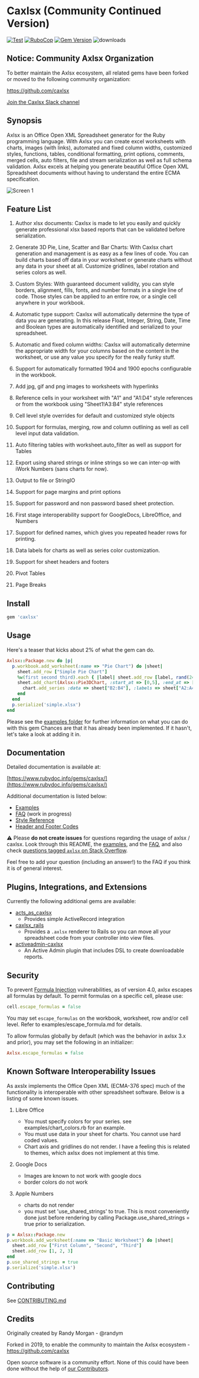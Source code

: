 # Caxlsx (Community Continued Version)
[![Test](https://github.com/caxlsx/caxlsx/actions/workflows/test.yml/badge.svg)](https://github.com/caxlsx/caxlsx/actions/workflows/test.yml)
[![RuboCop](https://github.com/caxlsx/caxlsx/actions/workflows/rubocop.yml/badge.svg)](https://github.com/caxlsx/caxlsx/actions/workflows/rubocop.yml)
[![Gem Version](https://badge.fury.io/rb/caxlsx.svg)](https://badge.fury.io/rb/caxlsx)
![downloads](https://img.shields.io/gem/dt/caxlsx?label=downloads)

## Notice: Community Axlsx Organization

To better maintain the Axlsx ecosystem, all related gems have been forked or moved to the following community organization:

https://github.com/caxlsx

[Join the Caxlsx Slack channel](https://join.slack.com/t/caxlsx/shared_invite/enQtOTI5OTM0MzI1Njk5LTBlMDQzNDk2YzkwODMxMmVkODMyYzJiZGU5NTQ3YTg5NTBlN2IwZTlmNTRjNzhiY2E0MDY2OTEyYmFlODI5NjA)

## Synopsis

Axlsx is an Office Open XML Spreadsheet generator for the Ruby programming language.
With Axlsx you can create excel worksheets with charts, images (with links), automated and fixed column widths, customized styles, functions, tables, conditional formatting, print options, comments, merged cells, auto filters, file and stream serialization  as well as full schema validation. Axlsx excels at helping you generate beautiful Office Open XML Spreadsheet documents without having to understand the entire ECMA specification.

![Screen 1](https://github.com/caxlsx/caxlsx/raw/master/examples/sample.png)


## Feature List

1. Author xlsx documents: Caxlsx is made to let you easily and quickly generate professional xlsx based reports that can be validated before serialization.

2. Generate 3D Pie, Line, Scatter and Bar Charts: With Caxlsx chart generation and management is as easy as a few lines of code. You can build charts based off data in your worksheet or generate charts without any data in your sheet at all. Customize gridlines, label rotation and series colors as well.

3. Custom Styles: With guaranteed document validity, you can style borders, alignment, fills, fonts, and number formats in a single line of code. Those styles can be applied to an entire row, or a single cell anywhere in your workbook.

4. Automatic type support: Caxlsx will automatically determine the type of data you are generating. In this release Float, Integer, String, Date, Time and Boolean types are automatically identified and serialized to your spreadsheet.

5. Automatic and fixed column widths: Caxlsx will automatically determine the appropriate width for your columns based on the content in the worksheet, or use any value you specify for the really funky stuff.

6. Support for automatically formatted 1904 and 1900 epochs configurable in the workbook.

7. Add jpg, gif and png images to worksheets with hyperlinks

8. Reference cells in your worksheet with "A1" and "A1:D4" style references or from the workbook using "Sheet1!A3:B4" style references

9. Cell level style overrides for default and customized style objects

10. Support for formulas, merging, row and column outlining as well as
cell level input data validation.

12. Auto filtering tables with worksheet.auto_filter as well as support for Tables

13. Export using shared strings or inline strings so we can inter-op with iWork Numbers (sans charts for now).

14. Output to file or StringIO

15. Support for page margins and print options

16. Support for password and non password based sheet protection.

17. First stage interoperability support for GoogleDocs, LibreOffice,
and Numbers

18. Support for defined names, which gives you repeated header rows for printing.

19. Data labels for charts as well as series color customization.

20. Support for sheet headers and footers

21. Pivot Tables

22. Page Breaks


## Install

```ruby
gem 'caxlsx'
```

## Usage

Here's a teaser that kicks about 2% of what the gem can do.

```ruby
Axlsx::Package.new do |p|
  p.workbook.add_worksheet(:name => "Pie Chart") do |sheet|
    sheet.add_row ["Simple Pie Chart"]
    %w(first second third).each { |label| sheet.add_row [label, rand(24)+1] }
    sheet.add_chart(Axlsx::Pie3DChart, :start_at => [0,5], :end_at => [10, 20], :title => "example 3: Pie Chart") do |chart|
      chart.add_series :data => sheet["B2:B4"], :labels => sheet["A2:A4"],  :colors => ['FF0000', '00FF00', '0000FF']
    end
  end
  p.serialize('simple.xlsx')
end
```

Please see the [examples folder](https://github.com/caxlsx/caxlsx/tree/master/examples) for further information on what you can do with this gem  Chances are that it has already been implemented. If it hasn't, let's take a look at adding it in.

## Documentation

Detailed documentation is available at:

[https://www.rubydoc.info/gems/caxlsx/](https://www.rubydoc.info/gems/caxlsx/)

Additional documentation is listed below:

- [Examples](https://github.com/caxlsx/caxlsx/tree/master/examples)
- [FAQ](https://github.com/caxlsx/caxlsx/wiki/FAQ) (work in progress)
- [Style Reference](https://github.com/caxlsx/caxlsx/blob/master/docs/style_reference.md)
- [Header and Footer Codes](https://github.com/caxlsx/caxlsx/blob/master/docs/header_and_footer_codes.md)

⚠ Please __do not create issues__ for questions regarding the usage of axlsx / caxlsx. Look through this README, the [examples](https://github.com/caxlsx/caxlsx/tree/master/examples/example.rb), and the [FAQ](https://github.com/caxlsx/caxlsx/wiki/FAQ), and also check [questions tagged `axlsx` on Stack Overflow](https://stackoverflow.com/questions/tagged/axlsx).

Feel free to add your question (including an answer!) to the FAQ if you think it is of general interest.

## Plugins, Integrations, and Extensions

Currently the following additional gems are available:

- [acts_as_caxlsx](https://github.com/caxlsx/acts_as_caxlsx)
  * Provides simple ActiveRecord integration
- [caxlsx_rails](https://github.com/caxlsx/caxlsx_rails)
  * Provides a `.axlsx` renderer to Rails so you can move all your spreadsheet code from your controller into view files.
- [activeadmin-caxlsx](https://github.com/caxlsx/activeadmin-caxlsx)
  * An Active Admin plugin that includes DSL to create downloadable reports.

## Security

To prevent [Formula Injection](https://www.owasp.org/index.php/CSV_Injection) vulnerabilities, as of version 4.0, axlsx escapes all formulas by default. To permit formulas on a specific cell, please use:

```ruby
cell.escape_formulas = false
```

You may set `escape_formulas` on the workbook, worksheet, row and/or cell level. Refer to examples/escape_formula.md for details.

To allow formulas globally by default (which was the behavior in axlsx 3.x and prior), you may set the following in an initializer:

```ruby
Axlsx.escape_formulas = false
```

## Known Software Interoperability Issues

As axslx implements the Office Open XML (ECMA-376 spec) much of the
functionality is interoperable with other spreadsheet software. Below is
a listing of some known issues.

1. Libre Office
   -  You must specify colors for your series. see examples/chart_colors.rb
for an example.
   - You must use data in your sheet for charts. You cannot use hard coded
values.
   -  Chart axis and gridlines do not render. I have a feeling this is
related to themes, which axlsx does not implement at this time.

2. Google Docs
   - Images are known to not work with google docs
   - border colors do not work

3. Apple Numbers
   - charts do not render
   - you must set 'use_shared_strings' to true. This is most conveniently done just before rendering by calling Package.use_shared_strings = true prior to serialization.

```ruby
p = Axlsx::Package.new
p.workbook.add_worksheet(:name => "Basic Worksheet") do |sheet|
  sheet.add_row ["First Column", "Second", "Third"]
  sheet.add_row [1, 2, 3]
end
p.use_shared_strings = true
p.serialize('simple.xlsx')
```

## Contributing

See [CONTRIBUTING.md](https://github.com/caxlsx/caxlsx/blob/master/CONTRIBUTING.md)

## Credits

Originally created by Randy Morgan - @randym

Forked in 2019, to enable the community to maintain the Axlsx ecosystem - https://github.com/caxlsx

Open source software is a community effort. None of this could have been done without the help of [our Contributors](https://github.com/caxlsx/caxlsx/graphs/contributors).

